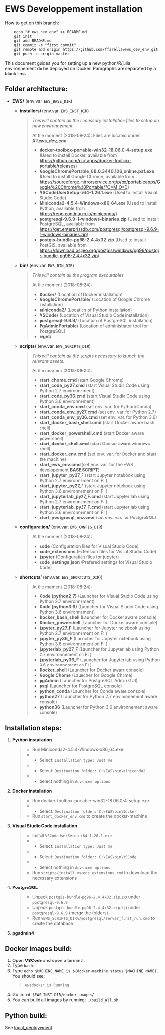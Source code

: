 EWS Developpement installation
============

How to get on this branch:
```
    echo "# ews_dev_env" >> README.md
    git init
    git add README.md
    git commit -m "first commit"
    git remote add origin https://github.com/ffarella/ews_dev_env.git
    git push -u origin master
```


This document guides you for setting up a new python/R/julia environnement do be deployed on Docker.
Paragraphs are separated by a blank line.

Folder architecture:
------------
* **EWS/** (env.var. `EWS_BASE_DIR`)
    * **installers/** (env.var. `EWS_INST_DIR`)
        > *This will contain all the necessary installation files to setup an new environnement.*
        >
        > At the moment (2018-08-24):
        > Files are located under ***X:\ews_dev_env***:
        > * **docker-toolbox-portable-win32-18.06.0-4-setup.exe**   (Used to install Docker, available from https://github.com/portapps/docker-toolbox-portable/releases)
        > * **GoogleChromePortable_68.0.3440.106_online.paf.exe**   (Used to install Google Chrome, available from https://sourceforge.mirrorservice.org/p/po/portableapps/Google%20Chrome%20Portable/?C=M;O=D)
        > * **VSCodeUserSetup-x64-1.26.1.exe**   (Used to install Visual Studio Code)
        > * **Miniconda2-4.5.4-Windows-x86_64.exe**   (Used to install Python, available from https://repo.continuum.io/miniconda/)        
        > * **postgresql-9.6.9-1-windows-binaries.zip**   (Used to install PostgreSQL, available from  https://get.enterprisedb.com/postgresql/postgresql-9.6.9-1-windows-binaries.zip)
        > * **postgis-bundle-pg96-2.4.4x32.zip**   (Used to install PostGIS, available from https://download.osgeo.org/postgis/windows/pg96/postgis-bundle-pg96-2.4.4x32.zip)
    * **bin/** (env.var. `EWS_BIN_DIR`)
        > *This will contain all the program executables.*
        >
        > At the moment (2018-08-24):
        > * **Docker/**   (Location of Docker installation)
        > * **GoogleChromePortable/**   (Location of Google Chrome installation)
        > * **miniconda2/**   (Location of Python installation)
        > * **VSCode/**   (Location of Visual Studio Code installation)
        > * **postgresql-9.6.9/**   (Location of PostgreSQL installation)
        > * **PgAdminPortable/**   (Location of administrator tool for PostgreSQL)
        > * **wget/**  
    * **scripts/** (env.var. `EWS_SCRIPTS_DIR`)
        > *This will contain all the scripts necessary to launch the relevant assets.*
        >
        > At the moment (2018-08-24):
        > * **start_chome.cmd**   (start Google Chrome)
        > * **start_code_py27.cmd**   (start Visual Studio Code using Python 2.7 environnement)
        > * **start_code_py36.cmd**   (start Visual Studio Code using Python 3.6 environnement)
        > * **start_conda_env.cmd**   (set env. var. for Python/Conda)     
        > * **start_conda_env_py27.cmd**   (set env. var. for Python 2.7)    
        > * **start_conda_env_py36.cmd**   (set env. var. for Python 3.6)      
        > * **start_docker_bash_shell.cmd**   (start Docker aware bash shell)
        > * **start_docker_powershell.cmd**   (start Docker aware powershell)
        > * **start_docker_shell.cmd**   (start Docker aware windows shell)
        > * **start_docker_env.cmd**  (set env. var. for Docker and start the machine)
        > * **start_ews_env.cmd**   (set env. var. for the EWS developement **BASE SCRIPT**)
        > * **start_jupyter_py27_F**   (start Jupyter notebook using Python 2.7 environnement on F: ) 
        > * **start_jupyter_py27_F**   (start Jupyter notebook using Python 3.6 environnement on F: ) 
        > * **start_jupyterlab_py27_F.cmd**   (start Jupyter lab using Python 2.7 environnement on F: ) 
        > * **start_jupyterlab_py27_F.cmd**   (start Jupyter lab using Python 3.6 environnement on F: ) 
        > * **start_postgresql_env.cmd**   (set env. var. for PostgreSQL)
    * **configuration/** (env.var. `EWS_CONFIG_DIR`)
        >
        > At the moment (2018-08-24):
        > * **code**   (Configuration files for Visual Studio Code)  
        > * **code_extensions**   (Extension files for Visual Studio Code)  
        > * **jupyter**   (Configuration files for jupyter)  
        > * **code_settings.json**   (Prefered settings for Visual Studio Code)    

        
    * **shortcuts/** (env.var. `EWS_SHORTCUTS_DIR`))
        >
        > At the moment (2018-08-24):
        > * **Code (python2.7)**   (Launcher for Visual Studio Code using Python 2.7 environnement)  
        > * **Code (python3.6)**   (Launcher for Visual Studio Code using Python 3.6 environnement)  
        > * **Docker_bash_shell**   (Launcher for Docker aware console)  
        > * **Docker_powershell**   (Launcher for Docker aware console) 
        > * **jupyter_py27_F**   (Launcher for Jupyter notebook using Python 2.7 environnement on F: ) 
        > * **jupyter_py36_F**   (Launcher for Jupyter notebook using Python 3.6 environnement on F: ) 
        > * **jupyterlab_py27_F**   (Launcher for Jupyter lab using Python 2.7 environnement on F: ) 
        > * **jupyterlab_py36_F**   (Launcher for Jupyter lab using Python 3.6 environnement on F: ) 
        > * **Docker_shell**   (Launcher for Docker aware console) 
        > * **Google Chome**   (Launcher for Google Chome) 
        > * **pgAdmin**   (Launcher for PostgreSQL Admin GUI) 
        > * **psql**   (Launcher for PostgreSQL console) 
        > * **python_conda**   (Launcher for Conda aware console) 
        > * **python27**   (Launcher for Python 2.7 environnement aware console) 
        > * **python36**   (Launcher for Python 3.6 environnement aware console) 


Installation steps:
------------
1. **Python installation**
    > * Run Miniconda2-4.5.4-Windows-x86_64.exe
    > * * Select: `Installation type: Just me`
    > * * Select: `Destination folder: C:\EWS\bin\miniconda2`
    > * * Select nothing in `Advanced options`
2. **Docker installation**
    > * Run docker-toolbox-portable-win32-18.06.0-4-setup.exe
    > * * Select: `Destination folder: C:\EWS\bin\Docker`
    > * Run `start_docker_env.cmd` to create the docker-machine
3. **Visual Studio Code installation**
    > * Install `VSCodeUserSetup-x64-1.26.1.exe`
    > * * Select: `Installation type: Just me`
    > * * Select: `Destination folder: C:\EWS\bin\VSCode`
    > * * Select nothing in `Advanced options`
    > * Run `scripts/install_vscode_extensions.cmd` to download the necessary extensions
4. **PostgreSQL**
    > * Unpack `postgis-bundle-pg96-2.4.4x32.zip`.zip under `postgresql-9.6.9`
    > * Unpack `postgis-bundle-pg96-2.4.4x32.zip`.zip under `postgresql-9.6.9` (merge the folders)
    > * Run `%EWS_SCRIPTS_DIR%/postgresql/server_first_run.cmd` to create the database
5. **pgadmin4**
    



Docker images build:
------------

1. Open **VSCode** and open a terminal.
2. Type `bash`
3. Type `echo $MACHINE_NAME is $(docker-machine status $MACHINE_NAME)`. You should see: 
    > `ewsdocker is Running`
4. Go in: `cd $EWS_INST_DIR/docker_images/`
5. You can build all images by running: `./build_all.sh`



Python build:
------------

See [local_deployement](./local_deployement.md)
